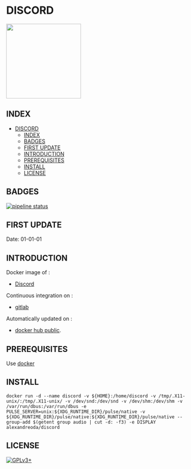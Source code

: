 # DISCORD

<img src="https://assets.gitlab-static.net/uploads/-/system/project/avatar/12904441/discord.png" width="200" height="200"/>

## INDEX

- [DISCORD](#discord)
  - [INDEX](#index)
  - [BADGES](#badges)
  - [FIRST UPDATE](#first-update)
  - [INTRODUCTION](#introduction)
  - [PREREQUISITES](#prerequisites)
  - [INSTALL](#install)
  - [LICENSE](#license)

## BADGES

[![pipeline status](https://gitlab.com/oda-alexandre/discord/badges/master/pipeline.svg)](https://gitlab.com/oda-alexandre/discord/commits/master)


## FIRST UPDATE

Date: 01-01-01


## INTRODUCTION

Docker image of :

- [Discord](https://discordapp.com/)

Continuous integration on :

- [gitlab](https://gitlab.com/oda-alexandre/discord/pipelines)

Automatically updated on :

- [docker hub public](https://hub.docker.com/r/alexandreoda/discord/).

## PREREQUISITES

Use [docker](https://www.docker.com)

## INSTALL

```docker run -d --name discord -v ${HOME}:/home/discord -v /tmp/.X11-unix/:/tmp/.X11-unix/ -v /dev/snd:/dev/snd -v /dev/shm:/dev/shm -v /var/run/dbus:/var/run/dbus -e PULSE_SERVER=unix:${XDG_RUNTIME_DIR}/pulse/native -v ${XDG_RUNTIME_DIR}/pulse/native:${XDG_RUNTIME_DIR}/pulse/native --group-add $(getent group audio | cut -d: -f3) -e DISPLAY alexandreoda/discord```

## LICENSE

[![GPLv3+](http://gplv3.fsf.org/gplv3-127x51.png)](https://gitlab.com/oda-alexandre/discord/blob/master/LICENSE)

